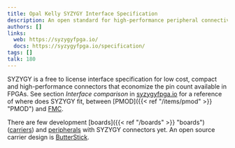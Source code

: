 ```yaml
---
title: Opal Kelly SYZYGY Interface Specification
description: An open standard for high-performance peripheral connectivity
authors: []
links:
  web: https://syzygyfpga.io/
  docs: https://syzygyfpga.io/specification/
tags: []
talk: 180
---
```


SYZYGY is a free to license interface specification for low cost, compact and high-performance connectors that economize the pin count available in FPGAs. See section *Interface comparison* in [syzygyfpga.io](https://syzygyfpga.io/) for a reference of where does SYZYGY fit, between [PMOD]({{< ref "/items/pmod" >}} "PMOD") and [FMC](https://en.wikipedia.org/wiki/FPGA_Mezzanine_Card).

There are few development [boards]({{< ref "/boards" >}} "boards") ([carriers](https://syzygyfpga.io/carriers/)) and [peripherals](https://syzygyfpga.io/peripherals/) with SYZYGY connectors yet. An open source carrier design is [ButterStick](https://github.com/hdl/constraints/blob/main/board/.todo/ButterStick.yml).
